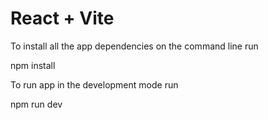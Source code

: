 # React + Vite

To install all the app dependencies on the command line run

npm install

To run app in the development mode run

npm run dev